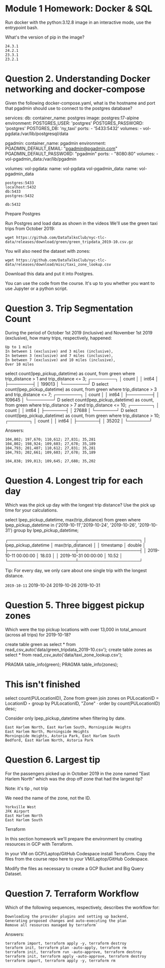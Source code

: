 # Module 1 Homework: Docker & SQL

Run docker with the python:3.12.8 image in an interactive mode, use the entrypoint bash.

What's the version of pip in the image?

    24.3.1
    24.2.1
    23.3.1
    23.2.1


# Question 2. Understanding Docker networking and docker-compose

Given the following docker-compose.yaml, what is the hostname and port that pgadmin should use to connect to the postgres database?

services:
  db:
    container_name: postgres
    image: postgres:17-alpine
    environment:
      POSTGRES_USER: 'postgres'
      POSTGRES_PASSWORD: 'postgres'
      POSTGRES_DB: 'ny_taxi'
    ports:
      - '5433:5432'
    volumes:
      - vol-pgdata:/var/lib/postgresql/data

  pgadmin:
    container_name: pgadmin
    environment:
      PGADMIN_DEFAULT_EMAIL: "pgadmin@pgadmin.com"
      PGADMIN_DEFAULT_PASSWORD: "pgadmin"
    ports:
      - "8080:80"
    volumes:
      - vol-pgadmin_data:/var/lib/pgadmin  

volumes:
  vol-pgdata:
    name: vol-pgdata
  vol-pgadmin_data:
    name: vol-pgadmin_data

    postgres:5433
    localhost:5432
    db:5433
    postgres:5432
`db:5432`

Prepare Postgres

Run Postgres and load data as shown in the videos We'll use the green taxi trips from October 2019:

`wget https://github.com/DataTalksClub/nyc-tlc-data/releases/download/green/green_tripdata_2019-10.csv.gz`

You will also need the dataset with zones:

`wget https://github.com/DataTalksClub/nyc-tlc-data/releases/download/misc/taxi_zone_lookup.csv`

Download this data and put it into Postgres.

You can use the code from the course. It's up to you whether you want to use Jupyter or a python script.


# Question 3. Trip Segmentation Count

During the period of October 1st 2019 (inclusive) and November 1st 2019 (exclusive), how many trips, respectively, happened:

    Up to 1 mile
    In between 1 (exclusive) and 3 miles (inclusive),
    In between 3 (exclusive) and 7 miles (inclusive),
    In between 7 (exclusive) and 10 miles (inclusive),
    Over 10 miles

select count(lpep_pickup_datetime) as count,
  from green
  where
     trip_distance > 1 and
     trip_distance <= 3;
┌────────┐
│ count  │
│ int64  │
├────────┤
│ 199013 │
└────────┘
D select count(lpep_pickup_datetime) as count,
  from green
  where
     trip_distance > 3 and
     trip_distance <= 7;
┌────────┐
│ count  │
│ int64  │
├────────┤
│ 109645 │
└────────┘
D select count(lpep_pickup_datetime) as count,
  from green
  where
     trip_distance > 7 and
     trip_distance <= 10;
┌───────┐
│ count │
│ int64 │
├───────┤
│ 27688 │
└───────┘
D select count(lpep_pickup_datetime) as count,
  from green
  where
     trip_distance > 10;
┌───────┐
│ count │
│ int64 │
├───────┤
│ 35202 │
└───────┘


Answers:

    104,802; 197,670; 110,612; 27,831; 35,281
    104,802; 198,924; 109,603; 27,678; 35,189
    104,793; 201,407; 110,612; 27,831; 35,281
    104,793; 202,661; 109,603; 27,678; 35,189
   `104,838; 199,013; 109,645; 27,688; 35,202`


# Question 4. Longest trip for each day

Which was the pick up day with the longest trip distance? Use the pick up time for your calculations.

select lpep_pickup_datetime, max(trip_distance)
  from green
  where lpep_pickup_datetime in ('2019-10-11','2019-10-24', '2019-10-26', '2019-10-31')
  group by lpep_pickup_datetime;

┌──────────────────────┬────────────────────┐
│ lpep_pickup_datetime │ max(trip_distance) │
│      timestamp       │       double       │
├──────────────────────┼────────────────────┤
│ 2019-10-11 00:00:00  │              18.03 │
│ 2019-10-31 00:00:00  │              10.52 │
└──────────────────────┴────────────────────┘

Tip: For every day, we only care about one single trip with the longest distance.

   `2019-10-11`
    2019-10-24
    2019-10-26
    2019-10-31


# Question 5. Three biggest pickup zones

Which were the top pickup locations with over 13,000 in total_amount (across all trips) for 2019-10-18?


create table green as select * from read_csv_auto('data/green_tripdata_2019-10.csv');
create table zones as select * from read_csv_auto('data/taxi_zone_lookup.csv');

PRAGMA table_info(green);
PRAGMA table_info(zones);

# This isn't finished

select count(PULocationID), Zone from green join zones on PULocationID = LocationID
‣ group by PULocationID, "Zone"
· order by count(PULocationID) desc;



Consider only lpep_pickup_datetime when filtering by date.

    East Harlem North, East Harlem South, Morningside Heights
    East Harlem North, Morningside Heights
    Morningside Heights, Astoria Park, East Harlem South
    Bedford, East Harlem North, Astoria Park


# Question 6. Largest tip

For the passengers picked up in October 2019 in the zone named "East Harlem North" which was the drop off zone that had the largest tip?

Note: it's tip , not trip

We need the name of the zone, not the ID.

    Yorkville West
    JFK Airport
    East Harlem North
    East Harlem South

Terraform

In this section homework we'll prepare the environment by creating resources in GCP with Terraform.

In your VM on GCP/Laptop/GitHub Codespace install Terraform. Copy the files from the course repo here to your VM/Laptop/GitHub Codespace.

Modify the files as necessary to create a GCP Bucket and Big Query Dataset.


# Question 7. Terraform Workflow

Which of the following sequences, respectively, describes the workflow for:

    Downloading the provider plugins and setting up backend,
    Generating proposed changes and auto-executing the plan
    Remove all resources managed by terraform`

Answers:

    terraform import, terraform apply -y, terraform destroy
    teraform init, terraform plan -auto-apply, terraform rm
    terraform init, terraform run -auto-approve, terraform destroy
    terraform init, terraform apply -auto-approve, terraform destroy
    terraform import, terraform apply -y, terraform rm

